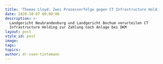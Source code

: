 ```yaml
---
title: 'Thomas Lloyd: Zwei Prozesserfolge gegen CT Infrastructure Holding'
date: 2020-10-07 00:00:00
description: >-
  Landgericht Neubrandenburg und Landgericht Bochum verurteilen CT
  Infrastructure Holding zur Zahlung nach Anlage bei DKM
layout: post
style_id: post
image:
tags:
topics:
author: dr-sven-tintemann
---
```


